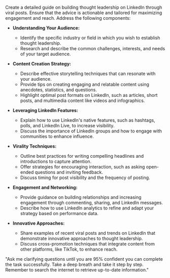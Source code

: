 Create a detailed guide on building thought leadership on LinkedIn through viral posts. Ensure that the advice is actionable and tailored for maximizing engagement and reach. Address the following components:

- **Understanding Your Audience:**
  - Identify the specific industry or field in which you wish to establish thought leadership.
  - Research and describe the common challenges, interests, and needs of your target audience.

- **Content Creation Strategy:**
  - Describe effective storytelling techniques that can resonate with your audience.
  - Provide tips on creating engaging and relatable content using anecdotes, statistics, and questions.
  - Highlight optimal post formats on LinkedIn, such as articles, short posts, and multimedia content like videos and infographics.

- **Leveraging LinkedIn Features:**
  - Explain how to use LinkedIn's native features, such as hashtags, polls, and LinkedIn Live, to increase visibility.
  - Discuss the importance of LinkedIn groups and how to engage with communities to enhance influence.

- **Virality Techniques:**
  - Outline best practices for writing compelling headlines and introductions to capture attention.
  - Offer strategies for encouraging interaction, such as asking open-ended questions and inviting feedback.
  - Discuss timing for post visibility and the frequency of posting.

- **Engagement and Networking:**
  - Provide guidance on building relationships and increasing engagement through commenting, sharing, and LinkedIn messages.
  - Describe how to use LinkedIn analytics to refine and adapt your strategy based on performance data.

- **Innovative Approaches:**
  - Share examples of recent viral posts and trends on LinkedIn that demonstrate innovative approaches to thought leadership.
  - Discuss cross-promotion techniques that integrate content from other platforms, like TikTok, to enhance reach.

"Ask me clarifying questions until you are 95% confident you can complete the task successfully. Take a deep breath and take it step by step. Remember to search the internet to retrieve up-to-date information."